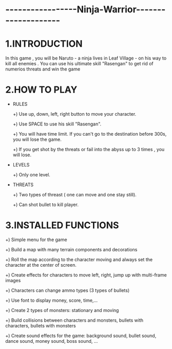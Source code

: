 #  -----------------Ninja-Warrior--------------------
# 1.INTRODUCTION 
    
In this game , you will be Naruto - a ninja lives in Leaf Village - on his way to kill all enemies . You can use his ultimate skill "Rasengan" to get rid of 
numerios threats and win the game 

# 2.HOW TO PLAY 

* RULES

  +) Use up, down, left, right button to move your character.

  +) Use SPACE to use his skill "Rasengan".

  +) You will have time limit. If you can't go to the destination before 300s, you will lose the game.

  +) If you get shot by the threats or fail into the abyss up to 3 times , you will lose.
  
* LEVELS
  
  +) Only one level.
  
* THREATS

  +) Two types of threast ( one can move and one stay still).
  
  +) Can shot bullet to kill player.

 # 3.INSTALLED FUNCTIONS

  +) Simple menu for the game
  
  +) Build a map with many terrain components and decorations
  
  +) Roll the map according to the character moving and always set the character at the center of screen.
  
  +) Create effects for characters to move left, right, jump up with multi-frame images
  
  +) Characters can change ammo types (3 types of bullets)
  
  +) Use font to display money, score, time,...
  
  +) Create 2 types of monsters: stationary and moving
  
  +) Build collisions between characters and monsters, bullets with characters, bullets with monsters
  
  +) Create sound effects for the game: background sound, bullet sound, dance sound, money sound, boss sound, ... 


    
